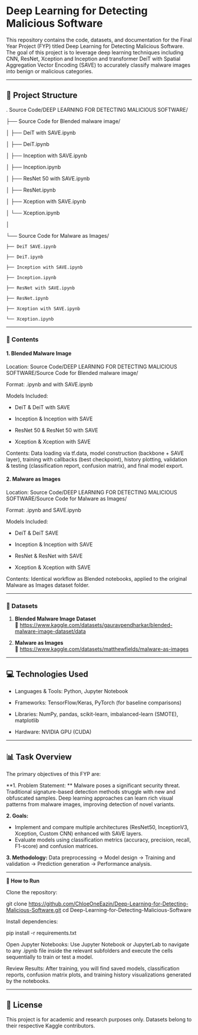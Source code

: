 # Deep Learning for Detecting Malicious Software

This repository contains the code, datasets, and documentation for the Final Year Project (FYP) titled Deep Learning for Detecting Malicious Software. The goal of this project is to leverage deep learning techniques including CNN, ResNet, Xception and Inception and transformer DeiT with Spatial Aggregation Vector Encoding (SAVE) to accurately classify malware images into benign or malicious categories.

---

## 📁 Project Structure

.
Source Code/DEEP LEARNING FOR DETECTING MALICIOUS SOFTWARE/

├── Source Code for Blended malware image/

│   ├── DeiT with SAVE.ipynb

│   ├── DeiT.ipynb

│   ├── Inception with SAVE.ipynb

│   ├── Inception.ipynb

│   ├── ResNet 50 with SAVE.ipynb

│   ├── ResNet.ipynb

│   ├── Xception with SAVE.ipynb

│   └── Xception.ipynb

│

└── Source Code for Malware as Images/

    ├── DeiT SAVE.ipynb
    
    ├── DeiT.ipynb
    
    ├── Inception with SAVE.ipynb
    
    ├── Inception.ipynb
    
    ├── ResNet with SAVE.ipynb
    
    ├── ResNet.ipynb
    
    ├── Xception with SAVE.ipynb
    
    └── Xception.ipynb

---


### 📌 Contents

#### 1. **Blended Malware Image**

Location: Source Code/DEEP LEARNING FOR DETECTING MALICIOUS SOFTWARE/Source Code for Blended malware image/

Format: <Model>.ipynb and <Model> with SAVE.ipynb

Models Included:

- DeiT & DeiT with SAVE

- Inception & Inception with SAVE

- ResNet 50 & ResNet 50 with SAVE

- Xception & Xception with SAVE

Contents: Data loading via tf.data, model construction (backbone + SAVE layer), training with callbacks (best checkpoint), history plotting, validation & testing (classification report, confusion matrix), and final model export.

#### 2. **Malware as Images**

Location: Source Code/DEEP LEARNING FOR DETECTING MALICIOUS SOFTWARE/Source Code for Malware as Images/

Format: <Model>.ipynb and <Model> SAVE.ipynb

Models Included:

- DeiT & DeiT SAVE

- Inception & Inception with SAVE

- ResNet & ResNet with SAVE

- Xception & Xception with SAVE

Contents: Identical workflow as Blended notebooks, applied to the original Malware as Images dataset folder.


---


### 📌 Datasets

1. **Blended Malware Image Dataset**  
   📎 https://www.kaggle.com/datasets/gauravpendharkar/blended-malware-image-dataset/data

2. **Malware as Images**  
   📎 https://www.kaggle.com/datasets/matthewfields/malware-as-images


---

## 💻 Technologies Used

- Languages & Tools: Python, Jupyter Notebook
  
- Frameworks: TensorFlow/Keras, PyTorch (for baseline comparisons)
  
- Libraries: NumPy, pandas, scikit-learn, imbalanced-learn (SMOTE), matplotlib
  
- Hardware: NVIDIA GPU (CUDA)

---

## 📊 Task Overview

The primary objectives of this FYP are:

**1. Problem Statement: ** Malware poses a significant security threat. Traditional signature-based detection methods struggle with new and obfuscated samples. Deep learning approaches can learn rich visual patterns from malware images, improving detection of novel variants.

**2. Goals:**
- Implement and compare multiple architectures (ResNet50, InceptionV3, Xception, Custom CNN) enhanced with SAVE layers.
- Evaluate models using classification metrics (accuracy, precision, recall, F1-score) and confusion matrices.

**3. Methodology:** Data preprocessing → Model design → Training and validation → Prediction generation → Performance analysis.

---

**🚀 How to Run**

Clone the repository:

git clone https://github.com/ChloeOneEazin/Deep-Learning-for-Detecting-Malicious-Software.git
cd Deep-Learning-for-Detecting-Malicious-Software

Install dependencies:

pip install -r requirements.txt

Open Jupyter Notebooks:
Use Jupyter Notebook or JupyterLab to navigate to any .ipynb file inside the relevant subfolders and execute the cells sequentially to train or test a model.

Review Results:
After training, you will find saved models, classification reports, confusion matrix plots, and training history visualizations generated by the notebooks.

---


## 📜 License

This project is for academic and research purposes only. Datasets belong to their respective Kaggle  contributors.

